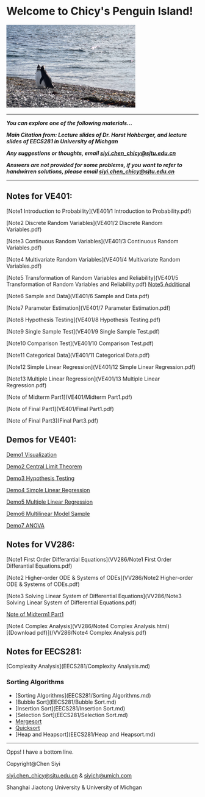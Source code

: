 # Welcome to Chicy's Penguin Island!

<img src="heading.jpg" alt="heading" style="zoom: 33%;" />



****

***You can explore one of the following materials...***

***Main Citation from: Lecture slides of Dr. Horst Hohberger, and lecture slides of EECS281 in University of Michgan***

***Any suggestions or thoughts, email siyi.chen_chicy@sjtu.edu.cn***

***Answers are not provided for some problems, if you want to refer to handwirren solutions, please email siyi.chen_chicy@sjtu.edu.cn***

------



## Notes for VE401:

[Note1 Introduction to Probability](VE401/1 Introduction to Probability.pdf)

[Note2 Discrete Random Variables](VE401/2 Discrete Random Variables.pdf)

[Note3 Continuous Random Variables](VE401/3 Continuous Random Variables.pdf)

[Note4 Multivariate Random Variables](VE401/4 Multivariate Random Variables.pdf)

[Note5 Transformation of Random Variables and Reliability](VE401/5 Transformation of Random Variables and Reliability.pdf)   [Note5 Additional](VE401/additional_note5.pdf)

[Note6 Sample and Data](VE401/6 Sample and Data.pdf)

[Note7 Parameter Estimation](VE401/7 Parameter Estimation.pdf)

[Note8 Hypothesis Testing](VE401/8 Hypothesis Testing.pdf)

[Note9 Single Sample Test](VE401/9 Single Sample Test.pdf)

[Note10 Comparison Test](VE401/10 Comparison Test.pdf)

[Note11 Categorical Data](VE401/11 Categorical Data.pdf)

[Note12 Simple Linear Regression](VE401/12 Simple Linear Regression.pdf)

[Note13 Multiple Linear Regression](VE401/13 Multiple Linear Regression.pdf)

[Note of Midterm Part1](VE401/Midterm Part1.pdf)

[Note of Final Part1](VE401/Final Part1.pdf)

[Note of Final Part3](Final Part3.pdf)



## Demos for VE401:

[Demo1 Visualization](VE401/Demo1_Visualization.nb)

[Demo2 Central Limit Theorem](VE401/Demo2_CentralLimitTheorem.nb)

[Demo3 Hypothesis Testing](VE401/Demo3_HypothesisTesting.nb)

[Demo4 Simple Linear Regression](VE401/Demo4_Simple_Linear_Regression.nb)

[Demo5 Multiple Linear Regression](VE401/Demo5_Multiple_Linear_Regression.nb)

[Demo6 Multilinear Model Sample](VE401/Demo6_Multilinear_Model_Sample.nb)

[Demo7 ANOVA](VE401/Demo7_ANOVA.nb)



## Notes for VV286:

[Note1 First Order Differantial Equations](VV286/Note1 First Order Differantial Equations.pdf)

[Note2 Higher-order ODE & Systems of ODEs](VV286/Note2 Higher-order ODE & Systems of ODEs.pdf)

[Note3 Solving Linear System of Differential Equations](VV286/Note3 Solving Linear System of Differential Equations.pdf)

[Note of Midterm1 Part1](VV286/Mid1Part1.pdf)

[Note4 Complex Analysis](VV286/Note4 Complex Analysis.html)  [(Download pdf)](/VV286/Note4 Complex Analysis.pdf)



## Notes for EECS281:

[Complexity Analysis](EECS281/Complexity Analysis.md)

### Sorting Algorithms

- [Sorting Algorithms](EECS281/Sorting Algorithms.md)
- [Bubble Sort](EECS281/Bubble Sort.md)
- [Insertion Sort](EECS281/Insertion Sort.md)
- [Selection Sort](EECS281/Selection Sort.md)
- [Mergesort](EECS281/Mergesort.md)
- [Quicksort](EECS281/Quicksort.md)
- [Heap and Heapsort](EECS281/Heap and Heapsort.md)





------

Opps! I have a bottom line.

Copyright@Chen Siyi

siyi.chen_chicy@sjtu.edu.cn & siyich@umich.com

Shanghai Jiaotong University & University of Michgan


